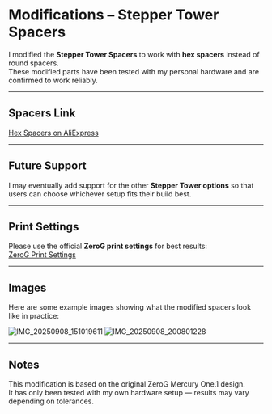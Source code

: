 
# Modifications – Stepper Tower Spacers

I modified the **Stepper Tower Spacers** to work with **hex spacers** instead of round spacers.  
These modified parts have been tested with my personal hardware and are confirmed to work reliably.

---

## Spacers Link
[Hex Spacers on AliExpress](https://www.aliexpress.us/item/3256808412443680.html)

---

## Future Support
I may eventually add support for the other **Stepper Tower options** so that users can choose whichever setup fits their build best.

---

## Print Settings
Please use the official **ZeroG print settings** for best results:  
[ZeroG Print Settings](https://docs.zerog.one/standard/print/settings)

---

## Images
Here are some example images showing what the modified spacers look like in practice:

![IMG_20250908_151019611](https://github.com/user-attachments/assets/76b2c02c-22f9-40b0-8db7-8e93a241ec75)
![IMG_20250908_200801228](https://github.com/user-attachments/assets/77b540a5-6d44-410d-b74e-0497126caccc)

---

## Notes
This modification is based on the original ZeroG Mercury One.1 design.  
It has only been tested with my own hardware setup — results may vary depending on tolerances.
